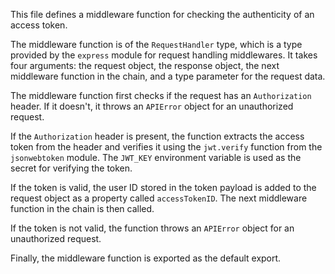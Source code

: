 This file defines a middleware function for checking the authenticity of an access token.

The middleware function is of the `RequestHandler` type, which is a type provided by the `express` module for request handling middlewares. It takes four arguments: the request object, the response object, the next middleware function in the chain, and a type parameter for the request data.

The middleware function first checks if the request has an `Authorization` header. If it doesn't, it throws an `APIError` object for an unauthorized request.

If the `Authorization` header is present, the function extracts the access token from the header and verifies it using the `jwt.verify` function from the `jsonwebtoken` module. The `JWT_KEY` environment variable is used as the secret for verifying the token.

If the token is valid, the user ID stored in the token payload is added to the request object as a property called `accessTokenID`. The next middleware function in the chain is then called.

If the token is not valid, the function throws an `APIError` object for an unauthorized request.

Finally, the middleware function is exported as the default export.

